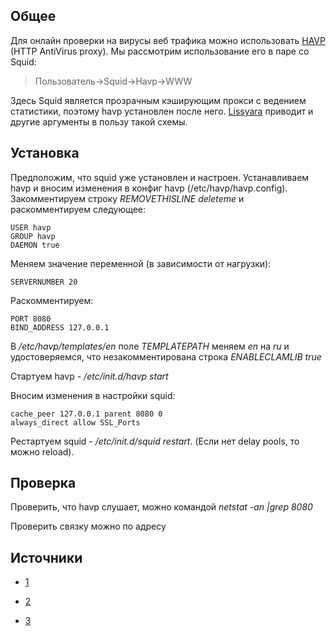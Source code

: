 ## Общее

Для онлайн проверки на вирусы веб трафика можно использовать
[HAVP](http://www.server-side.de) (HTTP AntiVirus proxy). Мы рассмотрим
использование его в паре со Squid:

> Пользователь-\>Squid-\>Havp-\>WWW

Здесь Squid является прозрачным кэширующим прокси с ведением статистики,
поэтому havp установлен после него. [Lissyara](http://lissyara.su)
приводит и другие аргументы в пользу такой схемы.

## Установка

Предположим, что squid уже установлен и настроен. Устанавливаем havp и
вносим изменения в конфиг havp (/etc/havp/havp.config). Закомментируем
строку <i>REMOVETHISLINE deleteme</i> и раскомментируем следующее:

    USER havp
    GROUP havp
    DAEMON true

Меняем значение переменной (в зависимости от нагрузки):

    SERVERNUMBER 20

Раскомментируем:

    PORT 8080
    BIND_ADDRESS 127.0.0.1

В */etc/havp/templates/en* поле *TEMPLATEPATH* меняем *en* на *ru* и
удостоверяемся, что незакомментирована строка *ENABLECLAMLIB true*

Стартуем havp - */etc/init.d/havp start*

Вносим изменения в настройки squid:

    cache_peer 127.0.0.1 parent 8080 0
    always_direct allow SSL_Ports

Рестартуем squid - */etc/init.d/squid restart*. (Если нет delay pools,
то можно reload).

## Проверка

Проверить, что havp слушает, можно командой *netstat -an |grep 8080*

Проверить связку можно по адресу
[](http://www.eicar.org/anti_virus_test_file.htm)

## Источники

  - [1](http://ylsoftware.com/?action=news&na=viewfull&news=390)


  - [2](http://www.lissyara.su/?id=1662)


  - [3](http://www.linux16.net/node/390)

